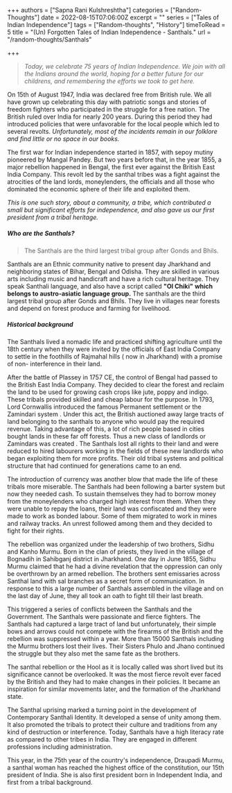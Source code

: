 +++
authors = ["Sapna Rani Kulshreshtha"]
categories = ["Random-Thoughts"]
date = 2022-08-15T07:06:00Z
excerpt = ""
series = ["Tales of Indian Independence"]
tags = ["Random-thoughts", "History"]
timeToRead = 5
title = "(Un) Forgotten Tales of Indian Independence - Santhals."
url = "/random-thoughts/Santhals"

+++
> _Today, we celebrate 75 years of Indian Independence. We join with all the Indians around the world, hoping for a better future for our childrens, and remembering the efforts we took to get here._

On 15th of August 1947, India was declared free from British rule. We all have grown up celebrating this day with patriotic songs and stories of freedom fighters who participated in the struggle for a free nation. The British ruled over India for nearly 200 years. During this period they had introduced policies that were unfavorable for the local people which led to several revolts. _Unfortunately, most of the incidents remain in our folklore and find little or no space in our books._

The first war for Indian independence started in 1857, with sepoy mutiny pioneered by Mangal Pandey. But two years before that, in the year 1855, a major rebellion happened in Bengal, the first ever against the British East India Company. This revolt led by the santhal tribes was a fight against the atrocities of the land lords, moneylenders, the officials and all those who dominated the economic sphere of their life and exploited them.

_This is one such story, about a community, a tribe, which contributed a small but significant efforts for independence, and also gave us our first president from a tribal heritage._

##### Who are the Santhals?

> The Santhals are the third largest tribal group after Gonds and Bhils.

Santhals are an Ethnic community native to present day Jharkhand and neighboring states of Bihar, Bengal and Odisha. They are skilled in various arts including music and handicraft and have a rich cultural heritage. They speak Santhali language, and also have a script called **"Ol Chiki"** **which belongs to austro-asiatic language group.** The santhals are the third largest tribal group after Gonds and Bhils. They live in villages near forests and depend on forest produce and farming for livelihood.

##### Historical background

The Santhals lived a nomadic life and practiced shifting agriculture until the 18th century when they were invited by the officials of East India Company to settle in the foothills of Rajmahal hills ( now in Jharkhand) with a promise of non- interference in their land.

After the battle of Plassey in 1757 CE, the control of Bengal had passed to the British East India Company. They decided to clear the forest and reclaim the land to be used for growing cash crops like jute, poppy and indigo. These tribals provided skilled and cheap labour for the purpose. In 1793, Lord Cornwallis introduced the famous Permanent settlement or the Zamindari system . Under this act, the British auctioned away large tracts of land belonging to the santhals to anyone who would pay the required revenue. Taking advantage of this, a lot of rich people based in cities bought lands in these far off forests. Thus a new class of landlords or Zamindars was created . The Santhals lost all rights to their land and were reduced to hired labourers working in the fields of these new landlords who began exploiting them for more profits. Their old tribal systems and political structure that had continued for generations came to an end.

The introduction of currency was another blow that made the life of these tribals more miserable. The Santhals had been following a barter system but now they needed cash. To sustain themselves they had to borrow money from the moneylenders who charged high interest from them. When they were unable to repay the loans, their land was confiscated and they were made to work as bonded labour. Some of them migrated to work in mines and railway tracks. An unrest followed among them and they decided to fight for their rights.

The rebellion was organized under the leadership of two brothers, Sidhu and Kanho Murmu. Born in the clan of priests, they lived in the village of Bognadih in Sahibganj district in Jharkhand. One day in June 1855, Sidhu Murmu claimed that he had a divine revelation that the oppression can only be overthrown by an armed rebellion. The brothers sent emissaries across Santhal land with sal branches as a secret form of communication. In response to this a large number of Santhals assembled in the village and on the last day of June, they all took an oath to fight till their last breath.

This triggered a series of conflicts between the Santhals and the Government. The Santhals were passionate and fierce fighters. The Santhals had captured a large tract of land but unfortunately, their simple bows and arrows could not compete with the firearms of the British and the rebellion was suppressed within a year. More than 15000 Santhals including the Murmu brothers lost their lives. Their Sisters Phulo and Jhano continued the struggle but they also met the same fate as the brothers.

The santhal rebellion or the Hool as it is locally called was short lived but its significance cannot be overlooked. It was the most fierce revolt ever faced by the British and they had to make changes in their policies. It became an inspiration for similar movements later, and the formation of the Jharkhand state.

The Santhal uprising marked a turning point in the development of Contemporary Santhali Identity. It developed a sense of unity among them. It also promoted the tribals to protect their culture and traditions from any kind of destruction or interference. Today, Santhals have a high literacy rate as compared to other tribes in India. They are engaged in different professions including administration.

This year, in the 75th year of the country's independence, Draupadi Murmu, a santhal woman has reached the highest office of the constitution, our 15th president of India. She is also first president born in Independent India, and first from a tribal background.